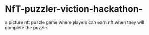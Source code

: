 # NfT-puzzler-viction-hackathon-
a picture nft puzzle game where players can earn nft when they will complete the puzzle 
